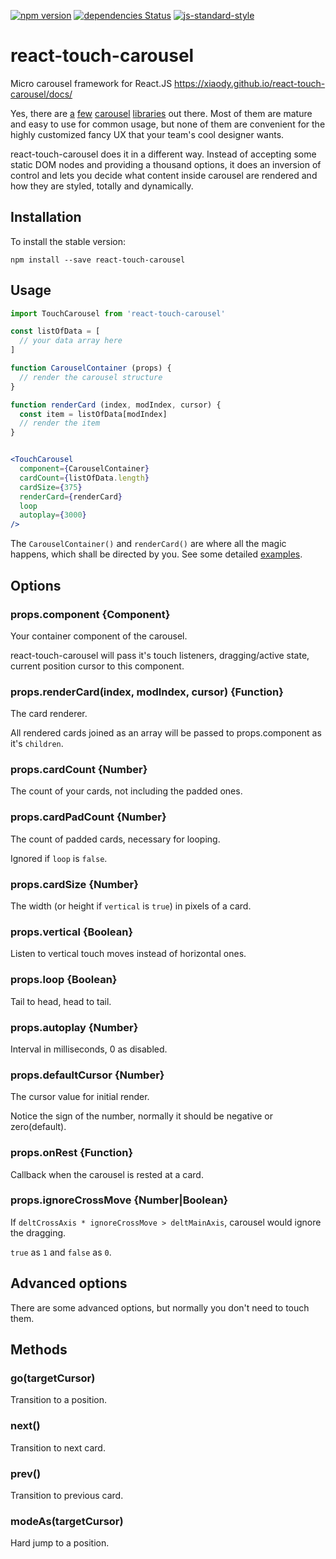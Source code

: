 [![npm version](https://badge.fury.io/js/react-touch-carousel.svg)](https://www.npmjs.com/package/react-touch-carousel)
[![dependencies Status](https://david-dm.org/xiaody/react-touch-carousel/status.svg)](https://david-dm.org/xiaody/react-touch-carousel)
[![js-standard-style](https://img.shields.io/badge/code%20style-standard-brightgreen.svg)](https://standardjs.com/)

# react-touch-carousel

Micro carousel framework for React.JS https://xiaody.github.io/react-touch-carousel/docs/

Yes, there are [a][slick] [few][Swiper] [carousel][Owl Carousel 2] [libraries][react-swipe] out there.
Most of them are mature and easy to use for common usage,
but none of them are convenient for the highly customized fancy UX that your team's cool designer wants.

react-touch-carousel does it in a different way.
Instead of accepting some static DOM nodes and providing a thousand options,
it does an inversion of control and lets you decide
what content inside carousel are rendered and how they are styled, totally and dynamically.

## Installation

To install the stable version:

```
npm install --save react-touch-carousel
```

## Usage

```jsx
import TouchCarousel from 'react-touch-carousel'

const listOfData = [
  // your data array here
]

function CarouselContainer (props) {
  // render the carousel structure
}

function renderCard (index, modIndex, cursor) {
  const item = listOfData[modIndex]
  // render the item
}


<TouchCarousel
  component={CarouselContainer}
  cardCount={listOfData.length}
  cardSize={375}
  renderCard={renderCard}
  loop
  autoplay={3000}
/>
```

The `CarouselContainer()` and `renderCard()` are where all the magic happens,
which shall be directed by you.
See some detailed [examples](https://github.com/xiaody/react-touch-carousel/tree/master/examples).

## Options

### props.component {Component}

Your container component of the carousel.

react-touch-carousel will pass it's touch listeners, dragging/active state, current position cursor to this component.

### props.renderCard(index, modIndex, cursor) {Function}

The card renderer.

All rendered cards joined as an array will be passed to props.component as it's `children`.

### props.cardCount {Number}

The count of your cards, not including the padded ones.

### props.cardPadCount {Number}

The count of padded cards, necessary for looping.

Ignored if `loop` is `false`.

### props.cardSize {Number}

The width (or height if `vertical` is `true`) in pixels of a card.

### props.vertical {Boolean}

Listen to vertical touch moves instead of horizontal ones.

### props.loop {Boolean}

Tail to head, head to tail.

### props.autoplay {Number}

Interval in milliseconds, 0 as disabled.

### props.defaultCursor {Number}

The cursor value for initial render.

Notice the sign of the number, normally it should be negative or zero(default).

### props.onRest {Function}

Callback when the carousel is rested at a card.

### props.ignoreCrossMove {Number|Boolean}

If `deltCrossAxis * ignoreCrossMove > deltMainAxis`, carousel would ignore the dragging.

`true` as `1` and `false` as `0`.

## Advanced options

There are some advanced options, but normally you don't need to touch them.

## Methods

### go(targetCursor)

Transition to a position.

### next()

Transition to next card.

### prev()

Transition to previous card.

### modeAs(targetCursor)

Hard jump to a position.

[slick]: https://kenwheeler.github.io/slick/
[Swiper]: http://idangero.us/swiper/
[Owl Carousel 2]: https://owlcarousel2.github.io/OwlCarousel2/
[react-swipe]: https://github.com/voronianski/react-swipe

